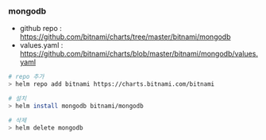 ### mongodb
* github repo : https://github.com/bitnami/charts/tree/master/bitnami/mongodb
* values.yaml : https://github.com/bitnami/charts/blob/master/bitnami/mongodb/values.yaml

```sh
# repo 추가
> helm repo add bitnami https://charts.bitnami.com/bitnami

# 설치
> helm install mongodb bitnami/mongodb

# 삭제
> helm delete mongodb 
```
